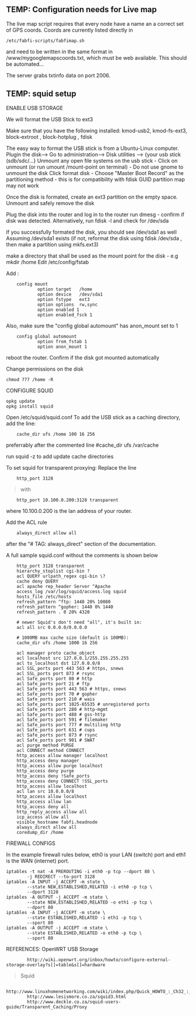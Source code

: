 ## TEMP: Configuration needs for Live map ##

The live map script requires that every node have a name an a correct set of GPS coords.  Coords are currently listed directly in
```
/etc/fabfi-scripts/fabfimap.sh
```
and need to be written in the same format in /www/mygooglemapscoords.txt, which must be web available.  This should be automated...

The server grabs txtinfo data on port 2006.

## TEMP: squid setup ##


ENABLE USB STORAGE

We will format the USB Stick to ext3

Make sure that you have the following installed:
kmod-usb2, kmod-fs-ext3, block-extroot , block-hotplug , fdisk

The easy way to format the USB stick is from a Ubuntu-Linux computer.
Plugin the disk--> Go to administration--> Disk utilities  --> {your usb stick (sdb/sdc/...}
Unmount any open file systems on the usb stick - Click on unmount (or run umount /mount-point on terminal) - Do not use gnome to unmount the disk
Click format disk - Choose "Master Boot Record" as the partitioning method - this is for compatibility with fdisk GUID partition map may not work

Once the disk is formated, create an ext3 partition on the empty space.
Unmount and safely remove the disk

Plug the disk into the router and log in to the router
run dmesg - confirm if disk was detected.
Alternatively, run fdisk -l and check for /dev/sda

If you successfully formated the disk, you should see /dev/sda1 as well
Assuming /dev/sda1 exists (if not, reformat the disk using fdisk /dev/sda , then make a partition using mkfs.ext3)

make a directory that shall be used as the mount point for the disk - e.g mkdir /home
Edit /etc/config/fstab

Add :
```
	config mount      
        	option target   /home 
        	option device   /dev/sda1
        	option fstype   ext3 
        	option options  rw,sync 
        	option enabled 1    
        	option enabled_fsck 1
```

Also, make sure the "config global automount" has anon\_mount set to 1

```
	config global automount 
        	option from_fstab 1   
        	option anon_mount 1
```

reboot the router. Confirm if the disk got mounted automatically

Change permissions on the disk
```
chmod 777 /home -R 
```
CONFIGURE SQUID
```
opkg update
opkg install squid
```
Open /etc/squid/squid.conf
To add the USB stick as a caching directory, add the line:
```
	cache_dir ufs /home 100 16 256
```
preferrably after the commented line #cache\_dir ufs /var/cache

run squid -z to add update cache directories

To set squid for transparent proxying:
Replace the line
```
	http_port 3128
```
> with
```
	http_port 10.100.0.200:3128 transparent
```
where 10.100.0.200 is the lan address of your router.

Add the ACL rule
```
	always_direct allow all
```
after the "#  TAG: always\_direct" section of the documentation.

A full sample squid.conf without the comments is shown below
```
	http_port 3128 transparent
	hierarchy_stoplist cgi-bin ?
	acl QUERY urlpath_regex cgi-bin \?
	cache deny QUERY
	acl apache rep_header Server ^Apache
	access_log /var/log/squid/access.log squid
	hosts_file /etc/hosts
	refresh_pattern ^ftp: 1440 20% 10080
	refresh_pattern ^gopher: 1440 0% 1440
	refresh_pattern . 0 20% 4320

	# newer Squid's don't need "all", it's built in:
	acl all src 0.0.0.0/0.0.0.0

	# 1000MB max cache size (default is 100MB):
	cache_dir ufs /home 1000 16 256

	acl manager proto cache_object
	acl localhost src 127.0.0.1/255.255.255.255
	acl to_localhost dst 127.0.0.0/8
	acl SSL_ports port 443 563 # https, snews
	acl SSL_ports port 873 # rsync
	acl Safe_ports port 80 # http
	acl Safe_ports port 21 # ftp
	acl Safe_ports port 443 563 # https, snews
	acl Safe_ports port 70 # gopher
	acl Safe_ports port 210 # wais
	acl Safe_ports port 1025-65535 # unregistered ports
	acl Safe_ports port 280 # http-mgmt
	acl Safe_ports port 488 # gss-http
	acl Safe_ports port 591 # filemaker
	acl Safe_ports port 777 # multiling http
	acl Safe_ports port 631 # cups
	acl Safe_ports port 873 # rsync
	acl Safe_ports port 901 # SWAT
	acl purge method PURGE
	acl CONNECT method CONNECT
	http_access allow manager localhost
	http_access deny manager
	http_access allow purge localhost
	http_access deny purge
	http_access deny !Safe_ports
	http_access deny CONNECT !SSL_ports
	http_access allow localhost
	acl lan src 10.0.0.0/8
	http_access allow localhost
	http_access allow lan
	http_access deny all
	http_reply_access allow all
	icp_access allow all
	visible_hostname fabfi.headnode
	always_direct allow all
	coredump_dir /home
```


FIREWALL CONFIGS

In the example firewall rules below, eth0 is your LAN (switch) port and eth1 is the WAN (internet) port.
```
iptables -t nat -A PREROUTING -i eth0 -p tcp --dport 80 \
        -j REDIRECT --to-port 3128
iptables -A INPUT -j ACCEPT -m state \
        --state NEW,ESTABLISHED,RELATED -i eth0 -p tcp \
        --dport 3128
iptables -A OUTPUT -j ACCEPT -m state \
        --state NEW,ESTABLISHED,RELATED -o eth1 -p tcp \
        --dport 80
iptables -A INPUT -j ACCEPT -m state \
        --state ESTABLISHED,RELATED -i eth1 -p tcp \
        --sport 80
iptables -A OUTPUT -j ACCEPT -m state \
        --state ESTABLISHED,RELATED -o eth0 -p tcp \
        --sport 80
```
REFERENCES:	OpenWRT USB Storage
```
		http://wiki.openwrt.org/inbox/howto/configure-external-storage-overlay?s[]=table&s[]=hardware
```
> Squid
```
		http://www.linuxhomenetworking.com/wiki/index.php/Quick_HOWTO_:_Ch32_:_Controlling_Web_Access_with_Squid
		http://www.lesismore.co.za/squid3.html
		http://www.deckle.co.za/squid-users-guide/Transparent_Caching/Proxy
```
